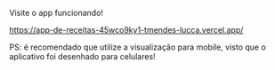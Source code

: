 
Visite o app funcionando!

https://app-de-receitas-45wco9ky1-tmendes-lucca.vercel.app/

PS: é recomendado que utilize a visualização para mobile, visto que o aplicativo foi desenhado para celulares!
